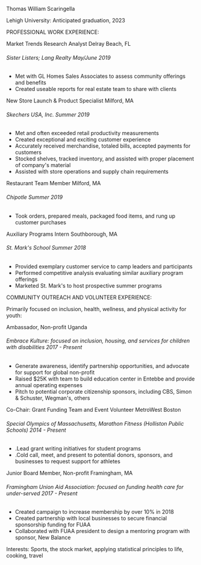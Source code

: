 Thomas William Scaringella

Lehigh University:  Anticipated graduation, 2023

PROFESSIONAL WORK EXPERIENCE:

Market Trends Research Analyst                    Delray Beach, FL

######         Sister Listers; Lang Realty                                                                                                                                  May/June 2019

- Met with GL Homes Sales Associates to assess community offerings and benefits
- Created useable reports for real estate team to share with clients

New Store Launch &amp; Product Specialist                                                                                                                     Milford, MA

######        Skechers USA, Inc.                                                                                                                                                Summer 2019                                                                                                   

- Met and often exceeded retail productivity measurements
- Created exceptional and exciting customer experience
- Accurately received merchandise, totaled bills, accepted payments for customers
- Stocked shelves, tracked inventory, and assisted with proper placement of company&#39;s material
- Assisted with store operations and supply chain requirements

Restaurant Team Member                             Milford, MA

######        Chipotle                                                                                                                                                                  Summer 2019

- Took orders, prepared meals, packaged food items, and rung up customer purchases

Auxiliary Programs Intern                  Southborough, MA

######  St. Mark's School                                                                                                                                      Summer 2018

- Provided exemplary customer service to camp leaders and participants
- Performed competitive analysis evaluating similar auxiliary program offerings
- Marketed St. Mark's to host prospective summer programs


COMMUNITY OUTREACH AND VOLUNTEER EXPERIENCE:

Primarily focused on inclusion, health, wellness, and physical activity for youth:

Ambassador, Non-profit                                                                                                                                                        Uganda

######         Embrace Kulture: focused on inclusion, housing, and services for children with disabilities                          2017 - Present                                                                                                                          

- Generate awareness, identify partnership opportunities, and advocate for support for global non-profit
- Raised $25K with team to build education center in Entebbe and provide annual operating expenses
- Pitch to potential corporate citizenship sponsors, including CBS, Simon &amp; Schuster, Wegman&#39;s, others

Co-Chair: Grant Funding Team and Event Volunteer                                                                                 MetroWest Boston

######         Special Olympics of Massachusetts, Marathon Fitness (Holliston Public Schools)                                          2014 - Present                                                                                                                                                         

- .Lead grant writing initiatives for student programs
- .Cold call, meet, and present to potential donors, sponsors, and businesses to request support for athletes

Junior Board Member, Non-profit                                                                                                                     Framingham, MA

######          Framingham Union Aid Association: focused on funding health care for under-served                                 2017 - Present                                                                                             

- Created campaign to increase membership by over 10% in 2018
- Created partnership with local businesses to secure financial sponsorship funding for FUAA
- Collaborated with FUAA president to design a mentoring program with sponsor, New Balance

Interests: Sports, the stock market, applying statistical principles to life, cooking, travel
